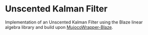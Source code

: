 # Unscented Kalman Filter

Implementation of an Unscented Kalman Filter using the Blaze linear algebra library and build upon [MujocoWrapper-Blaze](https://github.com/CVUT-FS-12110/MujocoWrapper-Blaze).

